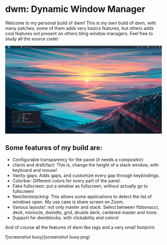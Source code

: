 # dwm: Dynamic Window Manager

Welcome to my personal build of dwm! This is my own build of dwm, with many patches, some of them adds very basics features, but others adds cool features not present on others tiling window managers. Feel free to study all the source code! 

![screenshot](screenshot.png)

## Some features of my build are:
- Configurable transparency for the panel (it needs a compositor)
- cfacts and drafcfact: This is, change the height of a stack window, with keyboard and mouse!
- Vanity gaps: Adds gaps, and customize every gap through keybindings.
- Colorbar: Different colors for every part of the panel.
- Fake fullscreen: put a window as fullscreen, without actually go to fullscreen!
- Netclientstacking: This allows some applications to detect the list of windows open. My use case is share screen on Zoom.
- Various layouts!: not only master and stack. Select between fibbonacci, deck, monocle, dwindle, grid, double deck, centered master and more.
- Support for dwmblocks, with clickability and colors!

And of course all the features of dwm like tags and a very small footprint.

![screenshot busy](screenshot busy.png)
